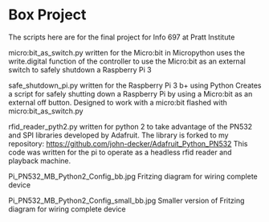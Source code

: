 # Box Project
The scripts here are for the final project for Info 697 at Pratt Institute

micro:bit_as_switch.py
written for the Micro:bit in Micropython
uses the write.digital function of the controller to use the Micro:bit as an external 
switch to safely shutdown a Raspberry Pi 3

safe_shutdown_pi.py
written for the Raspberry Pi 3 b+ using Python
Creates a script for safely shutting down a Raspberry Pi by using a Micro:bit
as an external off button. Designed to work with a micro:bit flashed with 
micro:bit_as_switch.py

rfid_reader_pyth2.py 
written for python 2 to take advantage of the PN532 and SPI libraries developed by 
Adafruit. The library is forked to my repository: 
https://github.com/john-decker/Adafruit_Python_PN532
This code was written for the pi to operate as a headless rfid reader and playback
machine.

Pi_PN532_MB_Python2_Config_bb.jpg
Fritzing diagram for wiring complete device

Pi_PN532_MB_Python2_Config_small_bb.jpg
Smaller version of Fritzing diagram for wiring complete device